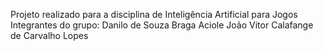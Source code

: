 Projeto realizado para a disciplina de Inteligência Artificial para Jogos
Integrantes do grupo:
Danilo de Souza Braga Aciole
João Vitor Calafange de Carvalho Lopes
